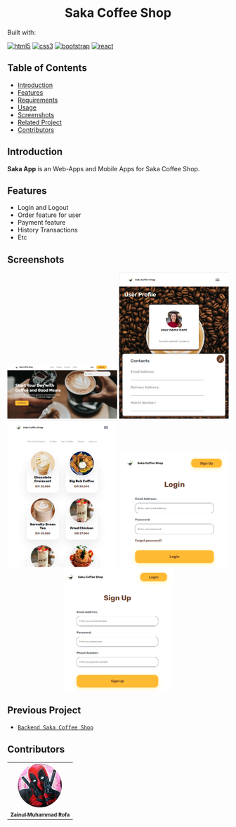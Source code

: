 <h1 align="center">Saka Coffee Shop</h1>
<p align="left">
  Built with:
</p>

[![html5](https://img.shields.io/badge/HTML5-E34F26?style=for-the-badge&logo=html5&logoColor=white)]()
[![css3](https://img.shields.io/badge/CSS3-1572B6?style=for-the-badge&logo=css3&logoColor=white)]()
[![bootstrap](https://img.shields.io/badge/Bootstrap-563D7C?style=for-the-badge&logo=bootstrap&logoColor=white)]()
[![react](https://img.shields.io/badge/React-563D7C?style=for-the-badge&logo=react&logoColor=white)]()

## Table of Contents

- [Introduction](#introduction)
- [Features](#features)
- [Requirements](#requirements)
- [Usage](#usage-for-development)
- [Screenshots](#screenshots)
- [Related Project](#previous-project)
- [Contributors](#contributors)

## Introduction

<b>Saka App</b> is an Web-Apps and Mobile Apps for Saka Coffee Shop.

## Features

- Login and Logout
- Order feature for user
- Payment feature
- History Transactions
- Etc

## Screenshots

<div align="center">
    <img width="250" src="src/assets/img/ss-homepage.PNG">   
    <img width="250" src="src/assets/img/ss-profileMobile.PNG">
    <img width="250" src="src/assets/img/ss-productMobile.PNG">
    <img width="250" src="src/assets/img/ss-login.PNG">
    <img width="250" src="src/assets/img/ss-signup.PNG">
    
</div>

## Previous Project

- [`Backend Saka Coffee Shop`](https://github.com/zainulrofa/saka-coffee-shop.git)

## Contributors

<center>
  <table>
    <tr>
      <td align="center">
        <a href="https://github.com/zainulrofa">
          <img width="100" style="border-radius:50%;"; src="src/assets/img/profile.jpg" alt="profile"><br/>
          <sub><b>Zainul Muhammad Rofa</b></sub>
        </a>
      </td>
    </tr>
  </table>
</center>
